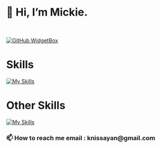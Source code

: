 <h1>👋 Hi, I’m Mickie.</h1>
<br>

[![GitHub WidgetBox](https://github-widgetbox.vercel.app/api/profile?username=KhathathonNissayan&data=followers,repositories,stars,commits&theme=nautilus)](https://github.com/Jurredr/github-widgetbox)

<h1>Skills</h1>

[![My Skills](https://skillicons.dev/icons?i=html,css,js,bootstrap,tailwind,vue,git,github)](https://skillicons.dev)


<h1>Other Skills</h1>

[![My Skills](https://skillicons.dev/icons?i=figma,ps,ai,pr,ae,blender)](https://skillicons.dev)

<h3>📫 How to reach me email : knissayan@gmail.com </h3>
